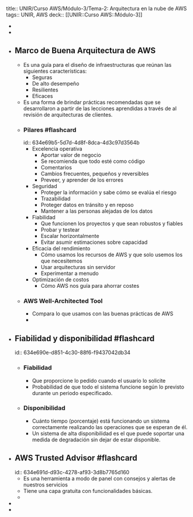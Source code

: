 title:: UNIR/Curso AWS/Módulo-3/Tema-2: Arquitectura en la nube de AWS
tags:: UNIR, AWS
deck:: [[UNIR::Curso AWS::Módulo-3]]

-
-
- ## Marco de Buena Arquitectura de AWS
	- Es una guía para el diseño de infraestructuras que reúnan las siguientes características:
		- Seguras
		- De alto desempeño
		- Resilientes
		- Eficaces
	- Es una forma de brindar prácticas recomendadas que se desarrollaron a partir de las lecciones aprendidas a través de al revisión de arquitecturas de clientes.
	- ### Pilares #flashcard
	  id:: 634e69b5-5d7d-4d8f-8dca-4d3c97d3564b
		- Excelencia operativa
			- Aportar valor de negocio
			- Se recomienda que todo esté como código
			- Comentarios
			- Cambios frecuentes, pequeños y reversibles
			- Preveer, y aprender de los errores
		- Seguridad
			- Proteger la información y sabe cómo se evalúa el riesgo
			- Trazabilidad
			- Proteger datos en tránsito y en reposo
			- Mantener a las personas alejadas de los datos
		- Fiabilidad
			- Que funcionen los proyectos y que sean robustos y fiables
			- Probar y testear
			- Escalar horizontalmente
			- Evitar asumir estimaciones sobre capacidad
		- Eficacia del rendimiento
			- Cómo usamos los recursos de AWS y que solo usemos los que necesitemos
			- Usar arquitecturas sin servidor
			- Experimentar a menudo
		- Optimización de costos
			- Cómo AWS nos guía para ahorrar costes
	- ### AWS Well-Architected Tool
		- Compara lo que usamos con las buenas prácticas de AWS
		-
- ## Fiabilidad y disponibilidad #flashcard
  id:: 634e690e-d851-4c30-88f6-f9437042db34
	- ### Fiabilidad
		- Que proporcione lo pedido cuando el usuario lo solicite
		- Probabilidad de que todo el sistema funcione según lo previsto durante un periodo especificado.
	- ### Disponibilidad
		- Cuánto tiempo (porcentaje) está funcionando un sistema correctamente realizando las operaciones que se esperan de él.
		- Un sistema de alta disponibilidad es el que puede soportar una medida de degradación sin dejar de estar disponible.
- ## AWS Trusted Advisor #flashcard
  id:: 634e691d-d93c-4278-af93-3d8b7765d160
	- Es una herramienta a modo de panel con consejos y alertas de nuestros servicios
	- Tiene una capa gratuita con funcionalidades básicas.
	-
-
-